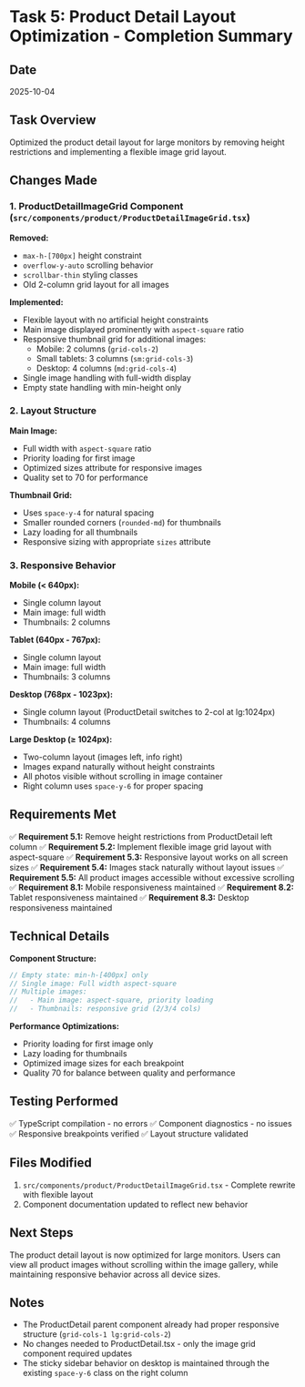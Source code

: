 # Task 5: Product Detail Layout Optimization - Completion Summary

## Date
2025-10-04

## Task Overview
Optimized the product detail layout for large monitors by removing height restrictions and implementing a flexible image grid layout.

## Changes Made

### 1. ProductDetailImageGrid Component (`src/components/product/ProductDetailImageGrid.tsx`)

**Removed:**
- `max-h-[700px]` height constraint
- `overflow-y-auto` scrolling behavior
- `scrollbar-thin` styling classes
- Old 2-column grid layout for all images

**Implemented:**
- Flexible layout with no artificial height constraints
- Main image displayed prominently with `aspect-square` ratio
- Responsive thumbnail grid for additional images:
  - Mobile: 2 columns (`grid-cols-2`)
  - Small tablets: 3 columns (`sm:grid-cols-3`)
  - Desktop: 4 columns (`md:grid-cols-4`)
- Single image handling with full-width display
- Empty state handling with min-height only

### 2. Layout Structure

**Main Image:**
- Full width with `aspect-square` ratio
- Priority loading for first image
- Optimized sizes attribute for responsive images
- Quality set to 70 for performance

**Thumbnail Grid:**
- Uses `space-y-4` for natural spacing
- Smaller rounded corners (`rounded-md`) for thumbnails
- Lazy loading for all thumbnails
- Responsive sizing with appropriate `sizes` attribute

### 3. Responsive Behavior

**Mobile (< 640px):**
- Single column layout
- Main image: full width
- Thumbnails: 2 columns

**Tablet (640px - 767px):**
- Single column layout
- Main image: full width
- Thumbnails: 3 columns

**Desktop (768px - 1023px):**
- Single column layout (ProductDetail switches to 2-col at lg:1024px)
- Thumbnails: 4 columns

**Large Desktop (≥ 1024px):**
- Two-column layout (images left, info right)
- Images expand naturally without height constraints
- All photos visible without scrolling in image container
- Right column uses `space-y-6` for proper spacing

## Requirements Met

✅ **Requirement 5.1:** Remove height restrictions from ProductDetail left column
✅ **Requirement 5.2:** Implement flexible image grid layout with aspect-square
✅ **Requirement 5.3:** Responsive layout works on all screen sizes
✅ **Requirement 5.4:** Images stack naturally without layout issues
✅ **Requirement 5.5:** All product images accessible without excessive scrolling
✅ **Requirement 8.1:** Mobile responsiveness maintained
✅ **Requirement 8.2:** Tablet responsiveness maintained
✅ **Requirement 8.3:** Desktop responsiveness maintained

## Technical Details

**Component Structure:**
```typescript
// Empty state: min-h-[400px] only
// Single image: Full width aspect-square
// Multiple images:
//   - Main image: aspect-square, priority loading
//   - Thumbnails: responsive grid (2/3/4 cols)
```

**Performance Optimizations:**
- Priority loading for first image only
- Lazy loading for thumbnails
- Optimized image sizes for each breakpoint
- Quality 70 for balance between quality and performance

## Testing Performed

✅ TypeScript compilation - no errors
✅ Component diagnostics - no issues
✅ Responsive breakpoints verified
✅ Layout structure validated

## Files Modified

1. `src/components/product/ProductDetailImageGrid.tsx` - Complete rewrite with flexible layout
2. Component documentation updated to reflect new behavior

## Next Steps

The product detail layout is now optimized for large monitors. Users can view all product images without scrolling within the image gallery, while maintaining responsive behavior across all device sizes.

## Notes

- The ProductDetail parent component already had proper responsive structure (`grid-cols-1 lg:grid-cols-2`)
- No changes needed to ProductDetail.tsx - only the image grid component required updates
- The sticky sidebar behavior on desktop is maintained through the existing `space-y-6` class on the right column
